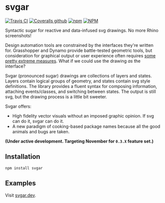 # svgar

[![Travis CI](https://img.shields.io/travis/com/WeWorkSandbox/svgar?style=flat-square)](https://travis-ci.com/WeWorkSandbox/svgar)
[![Coveralls github](https://img.shields.io/coveralls/github/WeWorkSandbox/svgar?style=flat-square)](https://coveralls.io/github/WeWorkSandbox/svgar)
[![npm](https://img.shields.io/npm/v/svgar.svg?style=flat-square)](https://www.npmjs.com/package/svgar)
[![NPM](https://img.shields.io/npm/l/svgar.svg?style=flat-square)](https://github.com/WeWorkSandbox/svgar/blob/master/LICENSE)

Syntactic sugar for reactive and data-infused svg drawings. No more Rhino screenshots!

Design automation tools are constrained by the interfaces they're written for. Grasshopper and Dynamo provide battle-tested geometric tools, but consideration for graphical output or user experience often requires [some pretty extreme measures](https://www.food4rhino.com/app/human-ui). What if we could use the drawing *as* the interface?

Svgar (pronounced sugar) drawings are collections of layers and states. Layers contain logical groups of geometry, and states contain svg style definitions. The library provides a fluent syntax for composing information, attaching events/classes, and switching between states. The output is still svg, but the drawing process is a little bit sweeter.

Svgar offers:

* High fidelity vector visuals without an imposed graphic opinion. If svg can do it, svgar can do it.
* A new paradigm of cooking-based package names because all the good animals and bugs are taken.

**(Under active development. Targeting November for `0.3.X` feature set.)**

## Installation

`npm install svgar`

## Examples

Visit [svgar.dev](https://svgar.dev).
